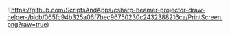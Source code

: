 ![https://github.com/ScriptsAndApps/csharp-beamer-projector-draw-helper-/blob/065fc94b325a06f7bec96750230c2432388216ca/PrintScreen.png?raw=true)
